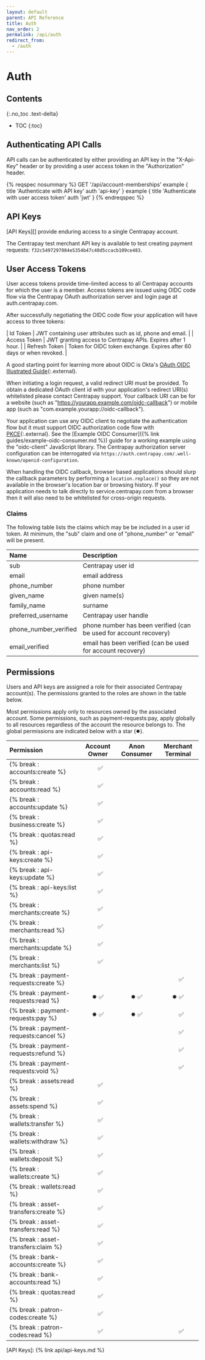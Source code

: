 ```yaml
---
layout: default
parent: API Reference
title: Auth
nav_order: 2
permalink: /api/auth
redirect_from:
  - /auth
---
```


# Auth

## Contents
{:.no_toc .text-delta}

* TOC
{:toc}

## Authenticating API Calls

API calls can be authenticated by either providing an API key in the
"X-Api-Key" header or by providing a user access token in the "Authorization"
header.

{% reqspec nosummary %}
  GET '/api/account-memberships'
  example {
    title 'Authenticate with API key'
    auth 'api-key'
  }
  example {
    title 'Authenticate with user access token'
    auth 'jwt'
  }
{% endreqspec %}

## API Keys

[API Keys][] provide enduring access to a single Centrapay account.

The Centrapay test merchant API key is available to test creating payment requests:
`f32c5497297084e5354b47c40d5ccacb109ce483`.


## User Access Tokens

User access tokens provide time-limited access to all Centrapay accounts for
which the user is a member. Access tokens are issued using OIDC code flow via
the Centrapay OAuth authorization server and login page at auth.centrapay.com.

After successfully negotiating the OIDC code flow your application will have access to three tokens:

| Id Token      | JWT containing user attributes such as id, phone and email.           |
| Access Token  | JWT granting access to Centrapay APIs. Expires after 1 hour.          |
| Refresh Token | Token for OIDC token exchange. Expires after 60 days or when revoked. |

A good starting point for learning more about OIDC is Okta's [OAuth OIDC Illustrated Guide][okta-oidc]{:.external}.

When initiating a login request, a valid redirect URI must be provided. To
obtain a dedicated OAuth client id with your application's redirect URI(s)
whitelisted please contact Centrapay support. Your callback URI can be for a
website (such as "https://yourapp.example.com/oidc-callback") or mobile app
(such as "com.example.yourapp://oidc-callback").

Your application can use any OIDC client to negotiate the authentication flow
but it must support OIDC authorization code flow with [PKCE][pkce]{:.external}.
See the [Example OIDC Consumer]({% link guides/example-oidc-consumer.md %}) guide for a
working example using the "oidc-client" JavaScript library. The Centrapay
authorization server configuration can be interrogated via
`https://auth.centrapay.com/.well-known/openid-configuration`.

When handling the OIDC callback, browser based applications should slurp the
callback parameters by performing a `location.replace()` so they are not
available in the browser's location bar or browsing history. If your application
needs to talk directly to service.centrapay.com from a browser then it will
also need to be whitelisted for cross-origin requests.


### Claims

The following table lists the claims which may be be included in a user id token.
At minimum, the "sub" claim and one of "phone_number" or "email" will be present.

| Name                  | Description                                                       |
|:----------------------|:------------------------------------------------------------------|
| sub                   | Centrapay user id                                                 |
| email                 | email address                                                     |
| phone_number          | phone number                                                      |
| given_name            | given name(s)                                                     |
| family_name           | surname                                                           |
| preferred_username    | Centrapay user handle                                             |
| phone_number_verified | phone number has been verified (can be used for account recovery) |
| email_verified        | email has been verified (can be used for account recovery)        |


## Permissions

Users and API keys are assigned a role for their associated Centrapay
account(s). The permissions granted to the roles are shown in the table below.

Most permissions apply only to resources owned by the associated account. Some
permissions, such as payment-requests:pay, apply globally to all resources
regardless of the account the resource belongs to. The global permissions are
indicated below with a star (✸).

|              Permission               | Account Owner  | Anon Consumer |  Merchant Terminal   |
| :------------------------------------ | :------------: | :-----------: | :------------------: |
| {% break : accounts:create         %} | &nbsp;&nbsp; ✅ |               |                      |
| {% break : accounts:read           %} | &nbsp;&nbsp; ✅ |               |                      |
| {% break : accounts:update         %} | &nbsp;&nbsp; ✅ |               |                      |
| {% break : business:create         %} | &nbsp;&nbsp; ✅ |               |                      |
| {% break : quotas:read             %} | &nbsp;&nbsp; ✅ |               |                      |
| {% break : api-keys:create         %} | &nbsp;&nbsp; ✅ |               |                      |
| {% break : api-keys:update         %} | &nbsp;&nbsp; ✅ |               |                      |
| {% break : api-keys:list           %} | &nbsp;&nbsp; ✅ |               |                      |
| {% break : merchants:create        %} | &nbsp;&nbsp; ✅ |               |                      |
| {% break : merchants:read          %} | &nbsp;&nbsp; ✅ |               |                      |
| {% break : merchants:update        %} | &nbsp;&nbsp; ✅ |               |                      |
| {% break : merchants:list          %} | &nbsp;&nbsp; ✅ |               |                      |
| {% break : payment-requests:create %} |                |               | &nbsp;&nbsp;&nbsp; ✅ |
| {% break : payment-requests:read   %} |      ✸ ✅       |      ✸ ✅      |         ✸ ✅          |
| {% break : payment-requests:pay    %} |      ✸ ✅       |      ✸ ✅      | &nbsp;&nbsp;&nbsp; ✅ |
| {% break : payment-requests:cancel %} |                |               | &nbsp;&nbsp;&nbsp; ✅ |
| {% break : payment-requests:refund %} |                |               | &nbsp;&nbsp;&nbsp; ✅ |
| {% break : payment-requests:void   %} |                |               | &nbsp;&nbsp;&nbsp; ✅ |
| {% break : assets:read             %} | &nbsp;&nbsp; ✅ |               |                      |
| {% break : assets:spend            %} | &nbsp;&nbsp; ✅ |               |                      |
| {% break : wallets:transfer        %} | &nbsp;&nbsp; ✅ |               |                      |
| {% break : wallets:withdraw        %} | &nbsp;&nbsp; ✅ |               |                      |
| {% break : wallets:deposit         %} | &nbsp;&nbsp; ✅ |               |                      |
| {% break : wallets:create          %} | &nbsp;&nbsp; ✅ |               |                      |
| {% break : wallets:read            %} | &nbsp;&nbsp; ✅ |               |                      |
| {% break : asset-transfers:create  %} | &nbsp;&nbsp; ✅ |               |                      |
| {% break : asset-transfers:read    %} | &nbsp;&nbsp; ✅ |               |                      |
| {% break : asset-transfers:claim   %} | &nbsp;&nbsp; ✅ |               |                      |
| {% break : bank-accounts:create %}    | &nbsp;&nbsp; ✅ |               |                      |
| {% break : bank-accounts:read   %}    | &nbsp;&nbsp; ✅ |               |                      |
| {% break : quotas:read             %} | &nbsp;&nbsp; ✅ |               |                      |
| {% break : patron-codes:create %}     | &nbsp;&nbsp; ✅ |               |                      |
| {% break : patron-codes:read %}       | &nbsp;&nbsp; ✅ |               | &nbsp;&nbsp;&nbsp; ✅ |


[okta-oidc]: https://developer.okta.com/blog/2019/10/21/illustrated-guide-to-oauth-and-oidc
[pkce]: https://oauth.net/2/pkce/
[API Keys]: {% link api/api-keys.md %}
